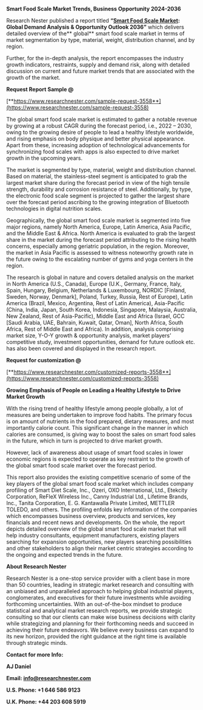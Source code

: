 ﻿<a name="_hlk82710458"></a>**Smart Food Scale Market Trends, Business Opportunity 2024-2036**

Research Nester published a report titled **“[Smart Food Scale Market](https://www.researchnester.com/reports/smart-food-scale-market/3558): Global Demand Analysis & Opportunity Outlook 2036”** which delivers detailed overview of the** global** smart food scale market in terms of market segmentation by type, material, weight, distribution channel, and by region.

Further, for the in-depth analysis, the report encompasses the industry growth indicators, restraints, supply and demand risk, along with detailed discussion on current and future market trends that are associated with the growth of the market.

**Request Report Sample @** 

[**https://www.researchnester.com/sample-request-3558**](https://www.researchnester.com/sample-request-3558)

The global smart food scale market is estimated to gather a notable revenue by growing at a robust CAGR during the forecast period, i.e., 2022 – 2030, owing to the growing desire of people to lead a healthy lifestyle worldwide, and rising emphasis on body physique and better physical appearance. Apart from these, increasing adoption of technological advancements for synchronizing food scales with apps is also expected to drive market growth in the upcoming years.

The market is segmented by type, material, weight and distribution channel. Based on material, the stainless-steel segment is anticipated to grab the largest market share during the forecast period in view of the high tensile strength, durability and corrosion resistance of steel. Additionally, by type, the electronic food scale segment is projected to gather the largest share over the forecast period ascribing to the growing integration of Bluetooth technologies in digital nutrition scales.

Geographically, the global smart food scale market is segmented into five major regions, namely North America, Europe, Latin America, Asia Pacific, and the Middle East & Africa. North America is evaluated to grab the largest share in the market during the forecast period attributing to the rising health concerns, especially among geriatric population, in the region. Moreover, the market in Asia Pacific is assessed to witness noteworthy growth rate in the future owing to the escalating number of gyms and yoga centers in the region.

The research is global in nature and covers detailed analysis on the market in North America (U.S., Canada), Europe (U.K., Germany, France, Italy, Spain, Hungary, Belgium, Netherlands & Luxembourg, NORDIC [Finland, Sweden, Norway, Denmark], Poland, Turkey, Russia, Rest of Europe), Latin America (Brazil, Mexico, Argentina, Rest of Latin America), Asia-Pacific (China, India, Japan, South Korea, Indonesia, Singapore, Malaysia, Australia, New Zealand, Rest of Asia-Pacific), Middle East and Africa (Israel, GCC [Saudi Arabia, UAE, Bahrain, Kuwait, Qatar, Oman], North Africa, South Africa, Rest of Middle East and Africa). In addition, analysis comprising market size, Y-O-Y growth & opportunity analysis, market players’ competitive study, investment opportunities, demand for future outlook etc. has also been covered and displayed in the research report.

**Request for customization @**

[**https://www.researchnester.com/customized-reports-3558**](https://www.researchnester.com/customized-reports-3558)

**Growing Emphasis of People on Leading a Healthy Lifestyle to Drive Market Growth**

With the rising trend of healthy lifestyle among people globally, a lot of measures are being undertaken to improve food habits. The primary focus is on amount of nutrients in the food prepared, dietary measures, and most importantly calorie count. This significant change in the manner in which calories are consumed, is giving way to boost the sales on smart food sales in the future, which in turn is projected to drive market growth.

However, lack of awareness about usage of smart food scales in lower economic regions is expected to operate as key restraint to the growth of the global smart food scale market over the forecast period.

This report also provides the existing competitive scenario of some of the key players of the global smart food scale market which includes company profiling of Smart Diet Scale, Inc., Ozeri, OXO International, Ltd., Etekcity Corporation, ReFleX Wireless Inc., Canny Industrial Ltd., Lifetime Brands, Inc., Tanita Corporation, E. G. Kantawalla Private Limited, METTLER TOLEDO, and others. The profiling enfolds key information of the companies which encompasses business overview, products and services, key financials and recent news and developments. On the whole, the report depicts detailed overview of the global smart food scale market that will help industry consultants, equipment manufacturers, existing players searching for expansion opportunities, new players searching possibilities and other stakeholders to align their market centric strategies according to the ongoing and expected trends in the future.      

**About Research Nester**

Research Nester is a one-stop service provider with a client base in more than 50 countries, leading in strategic market research and consulting with an unbiased and unparalleled approach to helping global industrial players, conglomerates, and executives for their future investments while avoiding forthcoming uncertainties. With an out-of-the-box mindset to produce statistical and analytical market research reports, we provide strategic consulting so that our clients can make wise business decisions with clarity while strategizing and planning for their forthcoming needs and succeed in achieving their future endeavors. We believe every business can expand to its new horizon, provided the right guidance at the right time is available through strategic minds.

**Contact for more Info:**

**AJ Daniel**

**Email: info@researchnester.com**

**U.S. Phone: +1 646 586 9123** 

**U.K. Phone: +44 203 608 5919**
